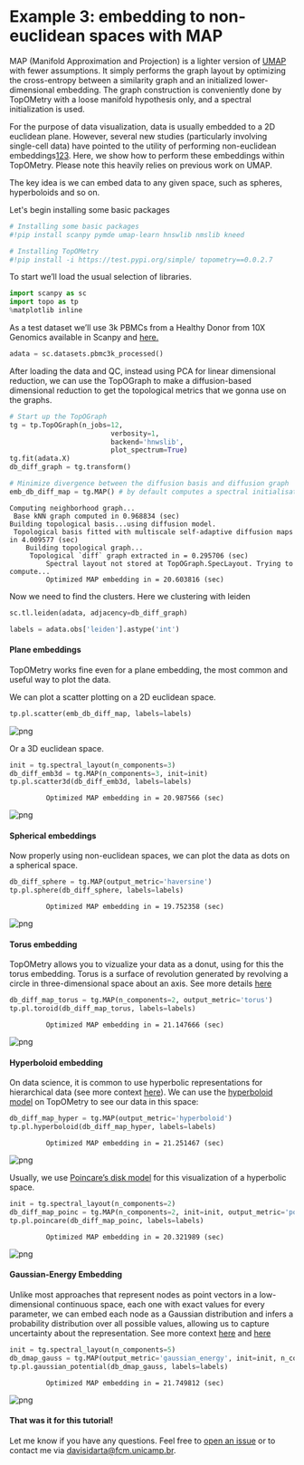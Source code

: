 # Example 3: embedding to non-euclidean spaces with MAP

MAP (Manifold Approximation and Projection) is a lighter version of [UMAP]() with fewer assumptions. It simply performs the graph layout by optimizing the cross-entropy between a similarity graph and an initialized lower-dimensional embedding. The graph construction is conveniently done by TopOMetry with a loose manifold hypothesis only, and a spectral initialization is used.

For the purpose of data visualization, data is usually embedded to a 2D euclidean plane. However, several new studies (particularly involving single-cell data) have pointed to the utility of performing non-euclidean embeddings[1]()[2]()[3](). Here, we show how to perform these embeddings within TopOMetry. Please note this heavily relies on previous work on UMAP.

The key idea is we can embed data to any given space, such as spheres, hyperboloids and so on.


Let's begin installing some basic packages


```python
# Installing some basic packages
#!pip install scanpy pymde umap-learn hnswlib nmslib kneed
```


```python
# Installing TopOMetry
#!pip install -i https://test.pypi.org/simple/ topometry==0.0.2.7
```

To start we’ll load the usual selection of libraries.


```python
import scanpy as sc
import topo as tp
%matplotlib inline
```

As a test dataset we’ll use 3k PBMCs from a Healthy Donor from 10X Genomics available in Scanpy and [here.](https://support.10xgenomics.com/single-cell-gene-expression/datasets/1.1.0/pbmc3k)


```python
adata = sc.datasets.pbmc3k_processed()
```

After loading the data and QC, instead using PCA for linear dimensional reduction, we can use the TopOGraph to make a diffusion-based dimensional reduction to get the topological metrics that we gonna use on the graphs. 


```python
# Start up the TopOGraph
tg = tp.TopOGraph(n_jobs=12, 
                         verbosity=1,
                         backend='hnwslib',
                         plot_spectrum=True)
tg.fit(adata.X)
db_diff_graph = tg.transform()

# Minimize divergence between the diffusion basis and diffusion graph
emb_db_diff_map = tg.MAP() # by default computes a spectral initialisation
```

    Computing neighborhood graph...
     Base kNN graph computed in 0.968834 (sec)
    Building topological basis...using diffusion model.
     Topological basis fitted with multiscale self-adaptive diffusion maps in 4.009577 (sec)
        Building topological graph...
         Topological `diff` graph extracted in = 0.295706 (sec)
             Spectral layout not stored at TopOGraph.SpecLayout. Trying to compute...
             Optimized MAP embedding in = 20.603816 (sec)


Now we need to find the clusters. Here we clustering with leiden


```python
sc.tl.leiden(adata, adjacency=db_diff_graph)
```


```python
labels = adata.obs['leiden'].astype('int')
```

#### Plane embeddings
TopOMetry works fine even for a plane embedding, the most common and useful way to plot the data.  

We can plot a scatter plotting on a 2D euclidean space.


```python
tp.pl.scatter(emb_db_diff_map, labels=labels)
```


    
![png](Non_euclidean_tutorial_files/Non_euclidean_tutorial_14_0.png)
    


Or a 3D euclidean space.


```python
init = tg.spectral_layout(n_components=3)
db_diff_emb3d = tg.MAP(n_components=3, init=init)
tp.pl.scatter3d(db_diff_emb3d, labels=labels)
```

             Optimized MAP embedding in = 20.987566 (sec)



    
![png](Non_euclidean_tutorial_files/Non_euclidean_tutorial_16_1.png)
    


#### Spherical embeddings


Now properly using non-euclidean spaces, we can plot the data as dots on a spherical space.


```python
db_diff_sphere = tg.MAP(output_metric='haversine')
tp.pl.sphere(db_diff_sphere, labels=labels)
```

             Optimized MAP embedding in = 19.752358 (sec)



    
![png](Non_euclidean_tutorial_files/Non_euclidean_tutorial_19_1.png)
    


#### Torus embedding

TopOMetry allows you to vizualize your data as a donut, using for this the torus embedding. Torus is a surface of revolution generated by revolving a circle in three-dimensional space about an axis. See more details [here](https://en.wikipedia.org/wiki/Torus)


```python
db_diff_map_torus = tg.MAP(n_components=2, output_metric='torus')
tp.pl.toroid(db_diff_map_torus, labels=labels)
```

             Optimized MAP embedding in = 21.147666 (sec)



    
![png](Non_euclidean_tutorial_files/Non_euclidean_tutorial_22_1.png)
    


#### Hyperboloid embedding


On data science, it is common to use hyperbolic representations for hierarchical data (see more context [here](https://www.ncbi.nlm.nih.gov/pmc/articles/PMC6534139/)). We can use the [hyperboloid model](https://en.wikipedia.org/wiki/Hyperboloid_model) on TopOMetry to see our data in this space:


```python
db_diff_map_hyper = tg.MAP(output_metric='hyperboloid')
tp.pl.hyperboloid(db_diff_map_hyper, labels=labels)
```

             Optimized MAP embedding in = 21.251467 (sec)



    
![png](Non_euclidean_tutorial_files/Non_euclidean_tutorial_25_1.png)
    


Usually, we use [Poincare’s disk model](https://en.wikipedia.org/wiki/Poincar%C3%A9_disk_model) for this visualization of a hyperbolic space.


```python
init = tg.spectral_layout(n_components=2)
db_diff_map_poinc = tg.MAP(n_components=2, init=init, output_metric='poincare')
tp.pl.poincare(db_diff_map_poinc, labels=labels)
```

             Optimized MAP embedding in = 20.321989 (sec)



    
![png](Non_euclidean_tutorial_files/Non_euclidean_tutorial_27_1.png)
    


#### Gaussian-Energy Embedding

Unlike most approaches that represent nodes as point vectors in a low-dimensional continuous space, each one with exact values for every parameter, we can embed each node as a Gaussian distribution and infers a probability distribution over all possible values, allowing us to capture uncertainty about the representation. See more context [here](https://doi.org/10.1371/journal.pcbi.1008186) and [here](https://arxiv.org/abs/1707.03815v4)


```python
init = tg.spectral_layout(n_components=5)
db_dmap_gauss = tg.MAP(output_metric='gaussian_energy', init=init, n_components=5)
tp.pl.gaussian_potential(db_dmap_gauss, labels=labels)
```

             Optimized MAP embedding in = 21.749812 (sec)



    
![png](Non_euclidean_tutorial_files/Non_euclidean_tutorial_30_1.png)
    


#### That was it for this tutorial!

Let me know if you have any questions. Feel free to [open an issue](https://github.com/davisidarta/topometry/issues) or to contact me via davisidarta@fcm.unicamp.br.

